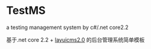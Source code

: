 # TestMS
a testing management system by c#/.net core2.2

基于.net core 2.2 + [layuicms2.0](http://layuicms.com/) 的后台管理系统简单模板

